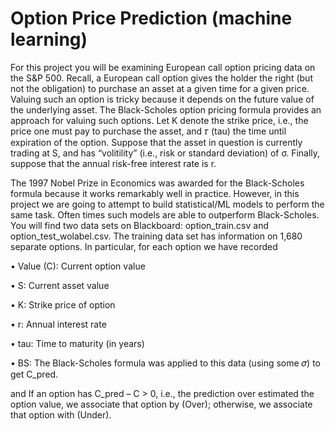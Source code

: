 # Option Price Prediction (machine learning)

For this project you will be examining European call option pricing data on the S&P 500. Recall, a European call option gives the holder the right (but not the obligation) to purchase an asset at a given time for a given price. Valuing such an option is tricky because it depends on the future value of the underlying asset.
The Black-Scholes option pricing formula provides an approach for valuing such options. Let K denote the strike price, i.e., the price one must pay to purchase the asset, and 𝜏 (tau) the time until expiration of the option. Suppose that the asset in question is currently trading at S, and has “volitility” (i.e., risk or standard deviation) of σ. Finally, suppose that the annual risk-free interest rate is r. 

The 1997 Nobel Prize in Economics was awarded for the Black-Scholes formula because it works remarkably well in practice. However, in this project we are going to attempt to build statistical/ML models to perform the same task. Often times such models are able to outperform Black-Scholes.
You will find two data sets on Blackboard: option_train.csv and option_test_wolabel.csv. The training data set has information on 1,680 separate options. In particular, for each option we have recorded

• Value (C): Current option value

• S: Current asset value

• K: Strike price of option

• r: Annual interest rate

• tau: Time to maturity (in years)

• BS: The Black-Scholes formula was applied to this data (using some 𝜎) to get C_pred.

and If an option has C_pred – C > 0, i.e., the prediction over estimated the option value, we associate that option by (Over); otherwise, we associate that option with (Under).
